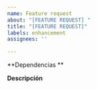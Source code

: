 ```yaml
---
name: Feature request
about: "[FEATURE REQUEST] "
title: "[FEATURE REQUEST]"
labels: enhancement
assignees: ''

---
```


**Dependencias **

**Descripción**
